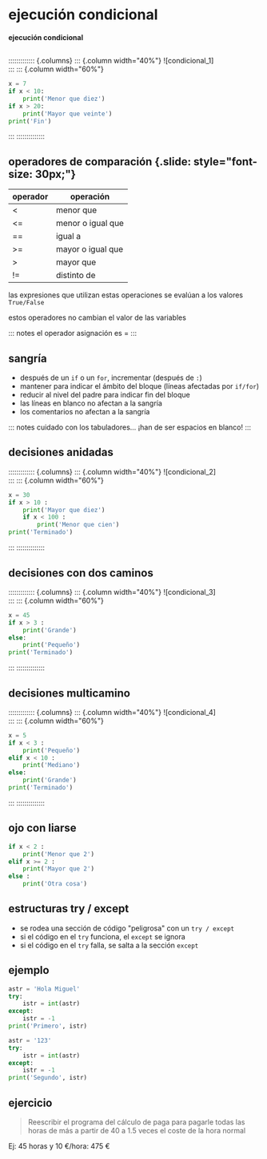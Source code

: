 # ejecución condicional
#### ejecución condicional

##
::::::::::::: {.columns}
::: {.column width="40%"}
![condicional_1] \
:::
::: {.column width="60%"}
~~~python
x = 7
if x < 10:
    print('Menor que diez')
if x > 20:
    print('Mayor que veinte')
print('Fin')
~~~
:::
::::::::::::::

## operadores de comparación {.slide: style="font-size: 30px;"}
|operador|operación| 
|--------|---------|
|<|menor que|
|<=|menor o igual que|
|==|igual a|
|>=|mayor o igual que|
|>|mayor que|
|!=|distinto de|

las expresiones que utilizan estas operaciones se evalúan a los valores `True/False`

estos operadores no cambian el valor de las variables

::: notes
el operador asignación es =
:::

## sangría

- después de un `if` o un `for`, incrementar (después de `:`)
- mantener para indicar el ámbito del bloque (líneas afectadas por `if/for`)
- reducir al nivel del padre para indicar fin del bloque
- las líneas en blanco no afectan a la sangría
- los comentarios no afectan a la sangría

::: notes
cuidado con los tabuladores... ¡han de ser espacios en blanco!
:::

## decisiones anidadas
::::::::::::: {.columns}
::: {.column width="40%"}
![condicional_2] \
:::
::: {.column width="60%"}
~~~python
x = 30
if x > 10 :
    print('Mayor que diez')
    if x < 100 :
        print('Menor que cien')
print('Terminado')
~~~
:::
::::::::::::::

## decisiones con dos caminos
::::::::::::: {.columns}
::: {.column width="40%"}
![condicional_3] \
:::
::: {.column width="60%"}
~~~python
x = 45
if x > 3 :
    print('Grande')
else:
    print('Pequeño')
print('Terminado')
~~~
:::
::::::::::::::

## decisiones multicamino
::::::::::::: {.columns}
::: {.column width="40%"}
![condicional_4] \
:::
::: {.column width="60%"}
~~~python
x = 5
if x < 3 :
    print('Pequeño')
elif x < 10 :
    print('Mediano')
else:
    print('Grande')
print('Terminado')
~~~
:::
::::::::::::::

## ojo con liarse

~~~python
if x < 2 :
    print('Menor que 2')
elif x >= 2 :
    print('Mayor que 2')
else :
    print('Otra cosa')
~~~

## estructuras try / except

- se rodea una sección de código "peligrosa" con un `try / except`
- si el código en el `try` funciona, el `except` se ignora
- si el código en el `try` falla, se salta a la sección `except`

## ejemplo

~~~python
astr = 'Hola Miguel'
try:
    istr = int(astr)
except:
    istr = -1
print('Primero', istr)
~~~

~~~python
astr = '123'
try:
    istr = int(astr)
except:
    istr = -1
print('Segundo', istr)
~~~

## ejercicio

>Reescribir el programa del cálculo de paga para pagarle todas las horas de más a partir de 40 a 1.5 veces el coste de la hora normal

Ej: 45 horas y 10 €/hora: 475 €

